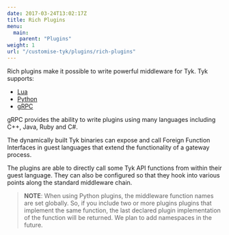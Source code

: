 ```yaml
---
date: 2017-03-24T13:02:17Z
title: Rich Plugins
menu:
  main:
    parent: "Plugins"
weight: 1
url: "/customise-tyk/plugins/rich-plugins"
---
```


Rich plugins make it possible to write powerful middleware for Tyk. Tyk supports: 

*   [Lua][2]
*   [Python][1]
*   [gRPC][3]

gRPC provides the ability to write plugins using many languages including C++, Java, Ruby and C#.

The dynamically built Tyk binaries can expose and call Foreign Function Interfaces in guest languages that extend the functionality of a gateway process.

The plugins are able to directly call some Tyk API functions from within their guest language. They can also be configured so that they hook into various points along the standard middleware chain.

> **NOTE**: When using Python plugins, the middleware function names are set globally. So, if you include two or more plugins plugins that implement the same function, the last declared plugin implementation of the function will be returned. We plan to add namespaces in the future.

 [1]: /docs/customise-tyk/plugins/rich-plugins/python/
 [2]: /docs/customise-tyk/plugins/rich-plugins/luajit/
 [3]: /docs/customise-tyk/plugins/rich-plugins/grpc/
